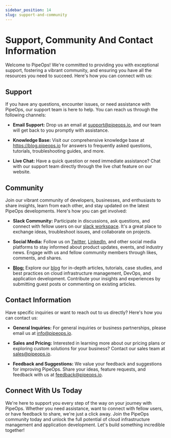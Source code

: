 ```yaml
---
sidebar_position: 14
slug: support-and-community
---
```


# Support, Community And Contact Information

Welcome to PipeOps! We're committed to providing you with exceptional support, fostering a vibrant community, and ensuring you have all the resources you need to succeed. Here's how you can connect with us:

## Support

If you have any questions, encounter issues, or need assistance with PipeOps, our support team is here to help. You can reach us through the following channels:

- **Email Support:** Drop us an email at [support@pipeops.io](mailto:support@pipeops.io), and our team will get back to you promptly with assistance.

- **Knowledge Base:** Visit our comprehensive knowledge base at https://blog.pipeops.io for answers to frequently asked questions, tutorials, troubleshooting guides, and more.

- **Live Chat:** Have a quick question or need immediate assistance? Chat with our support team directly through the live chat feature on our website.

## Community

Join our vibrant community of developers, businesses, and enthusiasts to share insights, learn from each other, and stay updated on the latest PipeOps developments. Here's how you can get involved:

- **Slack Community:** Participate in discussions, ask questions, and connect with fellow users on our [slack workspace](https://join.slack.com/t/pipeopscommunity/shared_invite/zt-23gmjrl0k-Pzm2cBgIMTsUu5Az73PYKg). It's a great place to exchange ideas, troubleshoot issues, and collaborate on projects.

- **Social Media:** Follow us on [Twitter](https://twitter.com/pipeopshq), [LinkedIn](https://www.linkedin.com/company/pipeops/), and other social media platforms to stay informed about product updates, events, and industry news. Engage with us and fellow community members through likes, comments, and shares.

- **[Blog:](https://blog.pipeops.io)** Explore our [blog](https://blog.pipeops.io) for in-depth articles, tutorials, case studies, and best practices on cloud infrastructure management, DevOps, and application development. Contribute your insights and experiences by submitting guest posts or commenting on existing articles.

## Contact Information

Have specific inquiries or want to reach out to us directly? Here's how you can contact us:

- **General Inquiries:** For general inquiries or business partnerships, please email us at [info@pipeops.io](mailto:info@pipeops.io).

- **Sales and Pricing:** Interested in learning more about our pricing plans or exploring custom solutions for your business? Contact our sales team at [sales@pipeops.io](mailto:sales@pipeops.io).

- **Feedback and Suggestions:** We value your feedback and suggestions for improving PipeOps. Share your ideas, feature requests, and feedback with us at [feedback@pipeops.io](mailto:feedback@pipeops.io).

## Connect With Us Today

We're here to support you every step of the way on your journey with PipeOps. Whether you need assistance, want to connect with fellow users, or have feedback to share, we're just a click away. Join the PipeOps community today and unlock the full potential of cloud infrastructure management and application development. Let's build something incredible together!
